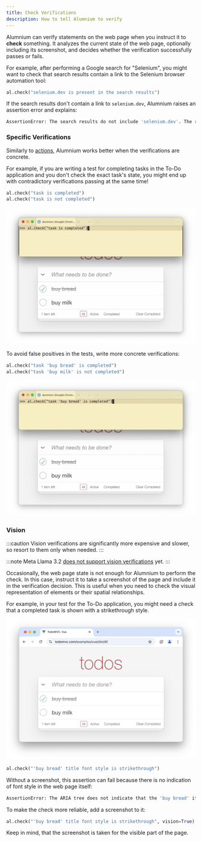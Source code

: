 ```yaml
---
title: Check Verifications
description: How to tell Alumnium to verify
---
```


Alumnium can verify statements on the web page when you instruct it to **check** something. It analyzes the current state of the web page, optionally including its screenshot, and decides whether the verification successfully passes or fails.

For example, after performing a Google search for "Selenium", you might want to check that search results contain a link to the Selenium browser automation tool:

```python
al.check("selenium.dev is present in the search results")
```

If the search results don't contain a link to `selenium.dev`, Alumnium raises an assertion error and explains:

```bash wrap
AssertionError: The search results do not include 'selenium.dev'. The results shown in the ARIA tree include links to 'foobar2000', 'Wikipedia', and other related topics, but there is no mention of 'selenium.dev'.
```

### Specific Verifications

Similarly to [actions][1], Alumnium works better when the verifications are concrete.

For example, if you are writing a test for completing tasks in the To-Do application and you don't check the exact task's state, you might end up with contradictory verifications passing at the same time!

```python
al.check("task is completed")
al.check("task is not completed")
```

![A screen recording of Alumnium false positive when 1 out of 2 tasks is completed](../../../../assets/check-tasks-generic.gif)

To avoid false positives in the tests, write more concrete verifications:

```python
al.check("task 'buy bread' is completed")
al.check("task 'buy milk' is not completed")
```

![A screen recording of Alumnium passing when 1 out of 2 tasks is completed](../../../../assets/check-tasks-concrete.gif)


### Vision

:::caution
Vision verifications are significantly more expensive and slower, so resort to them only when needed.
:::

:::note
Meta Llama 3.2 [does not support vision verifications][2] yet.
:::

Occasionally, the web page state is not enough for Alumnium to perform the check. In this case, instruct it to take a screenshot of the page and include it in the verification decision. This is useful when you need to check the visual representation of elements or their spatial relationships.

For example, in your test for the To-Do application, you might need a check that a completed task is shown with a strikethrough style.

![A screenshot of To Do application with one task completed](../../../../assets/todo-one-checked.png)

```python
al.check("'buy bread' title font style is strikethrough")
```

Without a screenshot, this assertion can fail because there is no indication of font style in the web page itself:

```bash wrap
AssertionError: The ARIA tree does not indicate that the 'buy bread' item has a strikethrough style. It shows that the checkbox for 'buy bread' is checked, which typically indicates that the item is completed, but there is no mention of a strikethrough style in the provided ARIA tree.
```

To make the check more reliable, add a screenshot to it:

```python
al.check("'buy bread' title font style is strikethrough", vision=True)
```

Keep in mind, that the screenshot is taken for the visible part of the page.


[1]: /docs/guides/actions#specific-instructions
[2]: https://github.com/boto/boto3/issues/4374
